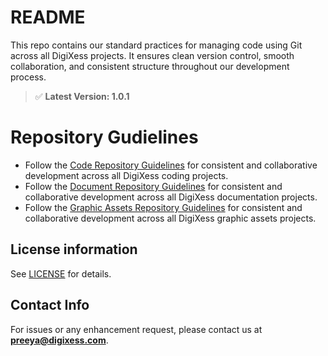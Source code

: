 
# README

This repo contains our standard practices for managing code using Git across all DigiXess projects. It ensures clean version control, smooth collaboration, and consistent structure throughout our development process.

> ✅ **Latest Version: 1.0.1**
> 

# Repository Gudielines

- Follow the [Code Repository Guidelines](/code-repo-guidelines.md) for consistent and collaborative development across all DigiXess coding projects.
- Follow the [Document Repository Guidelines](/document-repo-guidelines.md) for consistent and collaborative development across all DigiXess documentation projects.
- Follow the [Graphic Assets Repository Guidelines](/graphic-assets-repo-guidelines.md) for consistent and collaborative development across all DigiXess graphic assets projects.

## License information

See [LICENSE](/LICENSE.md "License") for details.

## Contact Info

For issues or any enhancement request, please contact us at **[preeya@digixess.com](mailto:preeya@digixess.com?subject=repo%20basics)**.
